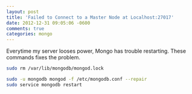```yaml
---
layout: post
title: 'Failed to Connect to a Master Node at Localhost:27017'
date: 2012-12-31 09:05:06 -0600
comments: true
categories: mongo
---
```


Everytime my server looses power, Mongo has trouble restarting. These commands fixes the problem.

```bash
sudo rm /var/lib/mongodb/mongod.lock
```

```bash
sudo -u mongodb mongod -f /etc/mongodb.conf --repair
sudo service mongodb restart
```
